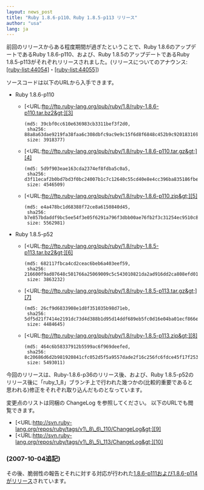 ```yaml
---
layout: news_post
title: "Ruby 1.8.6-p110、Ruby 1.8.5-p113 リリース"
author: "usa"
lang: ja
---
```


前回のリリースからある程度期間が過ぎたということで、Ruby 1.8.6のアップデートであるRuby 1.8.6-p110、および、Ruby
1.8.5のアップデートであるRuby
1.8.5-p113がそれぞれリリースされました。(リリースについてのアナウンス:[\[ruby-list:44054\]][1]・[\[ruby-list:44055\]][2])

ソースコードは以下のURLから入手できます。

* Ruby 1.8.6-p110
  * [&lt;URL:ftp://ftp.ruby-lang.org/pub/ruby/1.8/ruby-1.8.6-p110.tar.bz2&gt;][3]

        (md5: 39cbf0cc610e636983cb3311bef3f2d0,
         sha256: 88a8a63dae9219fa38faa6c308dbfc9ac9e9c15f6d8f6848c452b9c920183169,
         size: 3918377)

  * [&lt;URL:ftp://ftp.ruby-lang.org/pub/ruby/1.8/ruby-1.8.6-p110.tar.gz&gt;][4]

        (md5: 5d9f903eae163cda2374ef8fdba5c0a5,
         sha256: d3f11ecaf2b0bd7bd3f0bc24007b1c7c12640c55cd40e8e4cc396ba835186fbe,
         size: 4546509)

  * [&lt;URL:ftp://ftp.ruby-lang.org/pub/ruby/1.8/ruby-1.8.6-p110.zip&gt;][5]

        (md5: e4a478bc1d68388f72ce8a6150840d45,
         sha256: b7e857bdaddf9bc5ee54f3e05f6291a796f3dbb00ae76fb2f3c31254ec9510c8,
         size: 5562981)

* Ruby 1.8.5-p52
  * [&lt;URL:ftp://ftp.ruby-lang.org/pub/ruby/1.8/ruby-1.8.5-p113.tar.bz2&gt;][6]

        (md5: 682117fbca4cd2ceac6beb6a403eef59,
         sha256: 216600f9ad07648c501766a25069009c5c543010821da2ad916dd2ca808efd01,
         size: 3863232)

  * [&lt;URL:ftp://ftp.ruby-lang.org/pub/ruby/1.8/ruby-1.8.5-p113.tar.gz&gt;][7]

        (md5: 26cf9d6833908e1d8f351035b98d71eb,
         sha256: 5df5d21f7414e2191dc73d4d388b1d95d14ddf689eb5fc0d16e04ba01ecf866e,
         size: 4484645)

  * [&lt;URL:ftp://ftp.ruby-lang.org/pub/ruby/1.8/ruby-1.8.5-p113.zip&gt;][8]

        (md5: 464c6b58337912b5599ac6f969deefed,
         sha256: 8c20686d6d2b981920841cfc052d5f5a9557dade2f16c256fc6fdce45f17f253,
         size: 5493011)

今回のリリースは、Ruby-1.8.6-p36のリリース後、および、Ruby
1.8.5-p52のリリース後に「ruby\_1\_8」ブランチ上で行われた幾つかの(比較的重要であると思われる)修正をそれぞれ取り込んだものとなっています。

変更点のリストは同梱の ChangeLog を参照してください。 以下のURLでも閲覧できます。

* [&lt;URL:http://svn.ruby-lang.org/repos/ruby/tags/v1\_8\_6\_110/ChangeLog&gt;][9]
* [&lt;URL:http://svn.ruby-lang.org/repos/ruby/tags/v1\_8\_5\_113/ChangeLog&gt;][10]

### (2007-10-04追記)

その後、脆弱性の報告とそれに対する対応が行われた[1.8.6-p111および1.8.6-p114がリリース](/ja/news/2007/10/04/isecpartners-com-2007-006-rubyssl/)されています。



[1]: http://blade.nagaokaut.ac.jp/cgi-bin/scat.rb/ruby/ruby-list/44054
[2]: http://blade.nagaokaut.ac.jp/cgi-bin/scat.rb/ruby/ruby-list/44055
[3]: ftp://ftp.ruby-lang.org/pub/ruby/1.8/ruby-1.8.6-p110.tar.bz2
[4]: ftp://ftp.ruby-lang.org/pub/ruby/1.8/ruby-1.8.6-p110.tar.gz
[5]: ftp://ftp.ruby-lang.org/pub/ruby/1.8/ruby-1.8.6-p110.zip
[6]: ftp://ftp.ruby-lang.org/pub/ruby/1.8/ruby-1.8.5-p113.tar.bz2
[7]: ftp://ftp.ruby-lang.org/pub/ruby/1.8/ruby-1.8.5-p113.tar.gz
[8]: ftp://ftp.ruby-lang.org/pub/ruby/1.8/ruby-1.8.5-p113.zip
[9]: http://svn.ruby-lang.org/repos/ruby/tags/v1_8_6_110/ChangeLog
[10]: http://svn.ruby-lang.org/repos/ruby/tags/v1_8_5_113/ChangeLog
